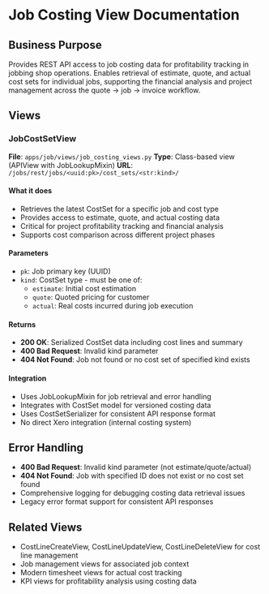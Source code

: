 # Job Costing View Documentation

## Business Purpose

Provides REST API access to job costing data for profitability tracking in jobbing shop operations. Enables retrieval of estimate, quote, and actual cost sets for individual jobs, supporting the financial analysis and project management across the quote → job → invoice workflow.

## Views

### JobCostSetView

**File**: `apps/job/views/job_costing_views.py`
**Type**: Class-based view (APIView with JobLookupMixin)
**URL**: `/jobs/rest/jobs/<uuid:pk>/cost_sets/<str:kind>/`

#### What it does

- Retrieves the latest CostSet for a specific job and cost type
- Provides access to estimate, quote, and actual costing data
- Critical for project profitability tracking and financial analysis
- Supports cost comparison across different project phases

#### Parameters

- `pk`: Job primary key (UUID)
- `kind`: CostSet type - must be one of:
  - `estimate`: Initial cost estimation
  - `quote`: Quoted pricing for customer
  - `actual`: Real costs incurred during job execution

#### Returns

- **200 OK**: Serialized CostSet data including cost lines and summary
- **400 Bad Request**: Invalid kind parameter
- **404 Not Found**: Job not found or no cost set of specified kind exists

#### Integration

- Uses JobLookupMixin for job retrieval and error handling
- Integrates with CostSet model for versioned costing data
- Uses CostSetSerializer for consistent API response format
- No direct Xero integration (internal costing system)

## Error Handling

- **400 Bad Request**: Invalid kind parameter (not estimate/quote/actual)
- **404 Not Found**: Job with specified ID does not exist or no cost set found
- Comprehensive logging for debugging costing data retrieval issues
- Legacy error format support for consistent API responses

## Related Views

- CostLineCreateView, CostLineUpdateView, CostLineDeleteView for cost line management
- Job management views for associated job context
- Modern timesheet views for actual cost tracking
- KPI views for profitability analysis using costing data
